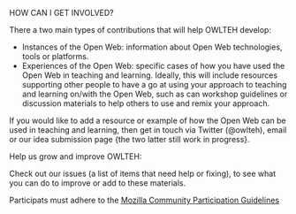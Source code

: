 HOW CAN I GET INVOLVED?

There a two main types of contributions that will help OWLTEH develop:

- Instances of the Open Web: information about Open Web technologies, tools or platforms.
- Experiences of the Open Web: specific cases of how you have used the Open Web in teaching and learning. Ideally, this will include resources supporting other people to have a go at using your approach to teaching and learning on/with the Open Web, such as can workshop guidelines or discussion materials to help others to use and remix your approach.

If you would like to add a resource or example of how the Open Web can be used in teaching and learning, then get in touch via Twitter (@owlteh), email or our idea submission page {the two latter still work in progress}.

Help us grow and improve OWLTEH:

Check out our issues (a list of items that need help or fixing), to see what you can do to improve or add to these materials.

Participats must adhere to the [Mozilla Community Participation Guidelines](https://www.mozilla.org/en-US/about/governance/policies/participation/)
